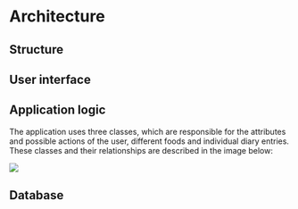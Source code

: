 # Architecture

## Structure


## User interface


## Application logic

The application uses three classes, which are responsible for the attributes and possible actions of the user, different foods and individual diary entries. These classes and their relationships are described in the image below:

![](perander.github.com/otm-project/FoodDiary/images/class_diagram.png)

## Database



